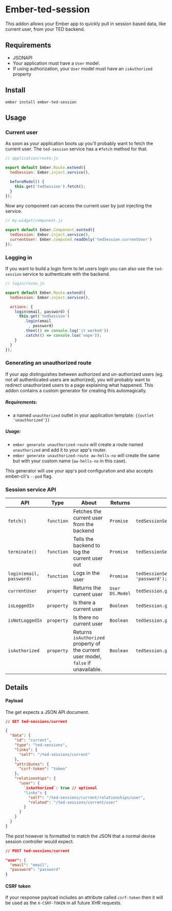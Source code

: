 # Ember-ted-session

This addon allows your Ember app to quickly pull in session based data,
like current user, from your TED backend.

## Requirements

* JSONAPI
* Your application must have a `User` model.
* If using authorization, your `User` model must have an `isAuthorized` property

## Install

`ember install ember-ted-session`

## Usage

### Current user

As soon as your application boots up you'll probably want to fetch the
current user. The `ted-session` service has a `#fetch` method for that.

```javascript
// application/route.js

export default Ember.Route.extend({
  tedSession: Ember.inject.service(),

  beforeModel() {
    this.get('tedSession').fetch();
  }
});
```

Now any component can access the current user by just injecting the
service.

```javascript
// my-widget/component.js

export default Ember.Component.exnted({
  tedSession: Ember.inject.service(),
  currentUser: Ember.computed.readOnly('tedSession.currentUser')
});
```

### Logging in

If you want to build a login form to let users login you can also use
the `ted-session` service to authenticate with the backend.

```javascript
// login/route.js

export default Ember.Route.extend({
  tedSession: Ember.inject.service(),

  actions: {
    login(email, password) {
      this.get('tedSession')
        .login(email
          , password)
        .then(() => console.log('it worked'))
        .catch(() => console.loa('nope'));
    }
  }
});
```

### Generating an unauthorized route

If your app distinguishes between authorized and un-authorized users (eg. not all authenticated users are authorized), you will probably want to redirect unauthorized users to a page explaining what happened. This addon contains a custom generator for creating this automagically.

##### Requirements: 
* a named `unauthorized` outlet in your application template: `{{outlet 'unauthorized'}}`

##### Usage: 

* `ember generate unauthorized-route` will create a route named `unauthorized` and add it to your app's router.
* `ember generate unauthorized-route aw-hells-no` will create the same but with your custom name (`aw-hells-no` in this case).

This generator will use your app's pod configuration and also accepts ember-cli's `--pod` flag.

### Session service API

API | Type | About | Returns | Example
--- | --- | --- | --- | ---
`fetch()` | `function` | Fetches the current user from the backend | `Promise` | `tedSessionService.fetch()`
`terminate()` | `function` | Tells the backend to log the current user out | `Promise` | `tedSessionService.terminate()`
`login(email, password)` | `function` | Logs in the user | `Promise` | `tedSessionService.login('rt@ted.com', 'password');`
`currentUser` | `property` | Returns the current user | `User DS.Model` | `tedSession.get('currentUser')`
`isLoggedIn` | `property` | Is there a current user | `Boolean` | `tedSession.get('isLoggedIn')`
`isNotLoggedIn` | `property` | Is there no current user | `Boolean` | `tedSession.get('isNotLoggedIn')`
`isAuthorized` | `property` | Returns `isAuthorized` property of the current user model, `false` if unavailable. | `Boolean` | `tedSession.get('isAuthorized')`

## Details

#### Payload

The get expects a JSON API document.

```json
// GET ted-sessions/current

{
  "data": {
    "id": "current",
    "type": "ted-sessions",
    "links": {
      "self": "/ted-sessions/current"
    },
    "attributes": {
      "csrf-token": "token"
    },
    "relationships": {
      "user": {
        `isAuthorized`: true // optional 
        "links": {
          "self": "/ted-sessions/current/relationships/user",
          "related": "/ted-sessions/current/user"
        }
      }
    }
  }
}
```

The post however is formatted to match the JSON that a normal devise
session controller would expect.


```json
// POST ted-sessions/current

"user": {
  "email": "email",
  "password": "password"
}
```

#### CSRF token

If your response payload includes an attribute called `csrf-token` then
it will be used as the `X-CSRF-TOKEN` in all future XHR requests.

